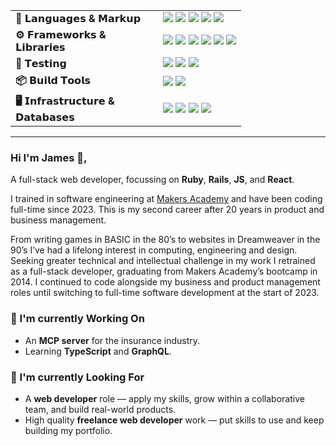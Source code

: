 <table style="border-collapse: collapse; border: none;">
  <tr>
    <td style="width: 220px; vertical-align: top";><strong>💎 𝗟𝗮𝗻𝗴𝘂𝗮𝗴𝗲𝘀 & 𝗠𝗮𝗿𝗸𝘂𝗽</strong></td>
    <td>
      <img src="https://img.shields.io/badge/-Ruby-000?logo=Ruby&logoColor=CC342D"/>
      <img src="https://img.shields.io/badge/-JavaScript-000?logo=JavaScript"/>
      <img src="https://img.shields.io/badge/-Bash-000?logo=GNUBash"/>
      <img src="https://img.shields.io/badge/-HTML-000?logo=HTML5"/>
      <img src="https://img.shields.io/badge/-CSS-000?logo=CSS3"/>
    </td>
  </tr>
  <tr>
    <td><strong>⚙️ 𝗙𝗿𝗮𝗺𝗲𝘄𝗼𝗿𝗸𝘀 & 𝗟𝗶𝗯𝗿𝗮𝗿𝗶𝗲𝘀</strong></td>
    <td>
      <img src="https://img.shields.io/badge/-Rails-000?logo=Ruby%20on%20Rails&logoColor=CC0000"/>
      <img src="https://img.shields.io/badge/-Hotwire-000"/>
      <img src="https://img.shields.io/badge/-React-000?logo=React"/>
      <img src="https://img.shields.io/badge/-TailwindCSS-000?logo=TailwindCSS"/>
      <img src="https://img.shields.io/badge/-TanStack%20Query-000?logo=ReactQuery"/>
      <img src="https://img.shields.io/badge/-React%20Router-000?logo=ReactRouter"/>
    </td>
  </tr>
  <tr>
    <td><strong>🧪 𝗧𝗲𝘀𝘁𝗶𝗻𝗴</strong></td>
    <td>
      <img src="https://img.shields.io/badge/-RSpec-000"/>
      <img src="https://img.shields.io/badge/-Jest-000?logo=Jest"/>
      <img src="https://img.shields.io/badge/-Vitest-000?logo=Vitest"/>
    </td>
  </tr>
  <tr>
    <td><strong>📦 𝗕𝘂𝗶𝗹𝗱 𝗧𝗼𝗼𝗹𝘀</strong></td>
    <td>
      <img src="https://img.shields.io/badge/-Vite-000?logo=Vite"/>
      <img src="https://img.shields.io/badge/-Webpack-000?logo=Webpack"/>
    </td>
  </tr>
  <tr>
    <td><strong>🖥️ 𝗜𝗻𝗳𝗿𝗮𝘀𝘁𝗿𝘂𝗰𝘁𝘂𝗿𝗲 & 𝗗𝗮𝘁𝗮𝗯𝗮𝘀𝗲𝘀</strong></td>
    <td>
      <img src="https://img.shields.io/badge/-Linux-000?logo=Linux"/>
      <img src="https://img.shields.io/badge/-Ubuntu-000?logo=Ubuntu"/>
      <img src="https://img.shields.io/badge/-Docker-000?logo=Docker"/>
      <img src="https://img.shields.io/badge/-PostgreSQL-000?logo=PostgreSQL"/>
    </td>
  </tr>
</table>

---

### Hi I'm James 👋,

A full-stack web developer, focussing on **Ruby**, **Rails**, **JS**, and **React**</sup>.

I trained in software engineering at [Makers Academy](https://makers.tech/software-engineering-bootcamp) and have been coding full-time since 2023. This is my second career after 20 years in product and business management.

From writing games in BASIC in the 80’s to websites in Dreamweaver in the 90’s I’ve had a lifelong interest in computing, engineering and design. Seeking greater technical and intellectual challenge in my work I retrained as a full-stack developer, graduating from Makers Academy’s bootcamp in 2014. I continued to code alongside my business and product management roles until switching to full-time software development at the start of 2023.

### 🧠 I'm currently Working On

- An **MCP server** for the insurance industry.
- Learning **TypeScript** and **GraphQL**.

### 👀 I'm currently Looking For

- A **web developer** role — apply my skills, grow within a collaborative team, and build real-world products.
- High quality **freelance web developer** work — put skills to use and keep building my portfolio.
